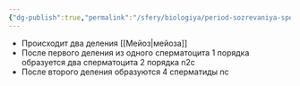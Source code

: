 ```yaml
---
{"dg-publish":true,"permalink":"/sfery/biologiya/period-sozrevaniya-spermatogeneza/","tags":["Общаябиология"]}
---
```


- Происходит два деления [[Мейоз\|мейоза]]
- После первого деления из одного сперматоцита 1 порядка образуется два сперматоцита 2 порядка n2c
- После второго деления образуются 4 сперматиды nc